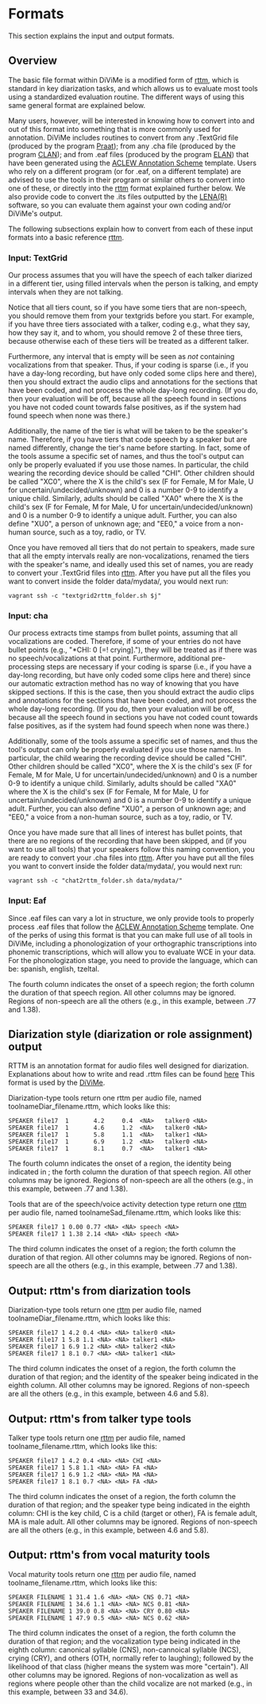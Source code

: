 # Formats

This section explains the input and output formats. 

## Overview

The basic file format within DiViMe is a modified form of [rttm](https://catalog.ldc.upenn.edu/docs/LDC2004T12/RTTM-format-v13.pdf), which is standard in key diarization tasks, and which allows us to evaluate most tools using a standardized evaluation routine. The different ways of using this same general format are explained below.

Many users, however, will be interested in knowing how to convert into and out of this format into something that is more commonly used for annotation. DiViMe includes routines to convert from any .TextGrid file (produced by the program [Praat](praat.org)); from any .cha file (produced by the program [CLAN](http://dali.talkbank.org/clan/)); and from .eaf files (produced by the program [ELAN](https://tla.mpi.nl/tools/tla-tools/elan/)) that have been generated using the [ACLEW Annotation Scheme](https://osf.io/b2jep/wiki/home/) template. Users who rely on a different program (or for .eaf, on a different template) are advised to use the tools in their program or similar others to convert into one of these, or directly into the [rttm](https://catalog.ldc.upenn.edu/docs/LDC2004T12/RTTM-format-v13.pdf) format explained further below. We also provide code to convert the .its files outputted by the [LENA(R)](www.lena.org) software, so you can evaluate them against your own coding and/or DiViMe's output.

The following subsections explain how to convert from each of these input formats into a basic reference [rttm](https://catalog.ldc.upenn.edu/docs/LDC2004T12/RTTM-format-v13.pdf).

### Input: TextGrid

Our process assumes that you will have the speech of each talker diarized in a different tier, using filled intervals when the person is talking, and empty intervals when they are not talking. 

Notice that all tiers count, so if you have some tiers that are non-speech, you should remove them from your textgrids before you start. For example, if you have three tiers associated with a talker, coding e.g., what they say, how they say it, and to whom, you should remove 2 of these three tiers, because otherwise each of these tiers will be treated as a different talker. 

Furthermore, any interval that is empty will be seen as *not* containing vocalizations from that speaker. Thus, if your coding is sparse (i.e., if you have a day-long recording, but have only coded some clips here and there), then you should extract the audio clips and annotations for the sections that have been coded, and not process the whole day-long recording. (If you do, then your evaluation will be off, because all the speech found in sections you have not coded count towards false positives, as if the system had found speech when none was there.)

Additionally, the name of the tier is what will be taken to be the speaker's name. Therefore, if you have tiers that code speech by a speaker but are named differently, change the tier's name before starting. In fact, some of the tools assume a specific set of names, and thus the tool's output can only be properly evaluated if you use those names. In particular, the child wearing the recording device should be called "CHI". Other children should be called "XC0", where the X is the child's sex (F for Female, M for Male, U for uncertain/undecided/unknown) and 0 is a number 0-9 to identify a unique child. Similarly, adults should be called "XA0" where the X is the child's sex (F for Female, M for Male, U for uncertain/undecided/unknown) and 0 is a number 0-9 to identify a unique adult. Further, you can also define "XU0", a person of unknown age; and "EE0," a voice from a non-human source, such as a toy, radio, or TV.

Once you have removed all tiers that do not pertain to speakers, made sure that all the empty intervals really are non-vocalizations, renamed the tiers with the speaker's name, and ideally used this set of names, you are ready to convert your .TextGrid files into [rttm](https://catalog.ldc.upenn.edu/docs/LDC2004T12/RTTM-format-v13.pdf). After you have put all the files you want to convert inside the folder data/mydata/, you would next run:

```
vagrant ssh -c "textgrid2rttm_folder.sh $j"
```

### Input: cha

Our process extracts time stamps from bullet points, assuming that all vocalizations are coded. Therefore, if some of your entries do not have bullet points (e.g., "*CHI: 0 [=! crying]."), they will be treated as if there was no speech/vocalizations at that point. Furthermore, additional pre-processing steps are necessary if your coding is sparse (i.e., if you have a day-long recording, but have only coded some clips here and there) since our automatic extraction method has no way of knowing that you have skipped sections. If this is the case, then you should extract the audio clips and annotations for the sections that have been coded, and not process the whole day-long recording. (If you do, then your evaluation will be off, because all the speech found in sections you have not coded count towards false positives, as if the system had found speech when none was there.)

Additionally, some of the tools assume a specific set of names, and thus the tool's output can only be properly evaluated if you use those names. In particular, the child wearing the recording device should be called "CHI". Other children should be called "XC0", where the X is the child's sex (F for Female, M for Male, U for uncertain/undecided/unknown) and 0 is a number 0-9 to identify a unique child. Similarly, adults should be called "XA0" where the X is the child's sex (F for Female, M for Male, U for uncertain/undecided/unknown) and 0 is a number 0-9 to identify a unique adult. Further, you can also define "XU0", a person of unknown age; and "EE0," a voice from a non-human source, such as a toy, radio, or TV.

Once you have made sure that all lines of interest has bullet points, that there are no regions of the recording that have been skipped, and (if you want to use all tools) that your speakers follow this naming convention, you are ready to convert your .cha files into [rttm](https://catalog.ldc.upenn.edu/docs/LDC2004T12/RTTM-format-v13.pdf). After you have put all the files you want to convert inside the folder data/mydata/, you would next run:

```
vagrant ssh -c "chat2rttm_folder.sh data/mydata/"
```
### Input: Eaf

Since .eaf files can vary a lot in structure, we only provide tools to properly process .eaf files that follow the [ACLEW Annotation Scheme](https://osf.io/b2jep/wiki/home/) template. One of the perks of using this format is that you can make full use of all tools in DiViMe, including a phonologization of your orthographic transcriptions into phonemic transcriptions, which will allow you to evaluate WCE in your data. For the phonologization stage, you need to provide the language, which can be: spanish, english, tzeltal. 

The fourth column indicates the onset of a speech region; the forth column the duration of that speech region. All other columns may be ignored. Regions of non-speech are all the others (e.g., in this example, between .77 and 1.38).

## Diarization style (diarization or role assignment) output

RTTM is an annotation format for audio files well designed for diarization. Explanations about how to write and read .rttm files can be found [here](https://catalog.ldc.upenn.edu/docs/LDC2004T12/RTTM-format-v13.pdf)
This format is used by the [DiViMe](https://github.com/srvk/DiViMe).


Diarization-type tools return one rttm per audio file, named toolnameDiar_filename.rttm, which looks like this:

```
SPEAKER file17  1       4.2     0.4  <NA>   talker0	<NA>
SPEAKER file17  1       4.6     1.2  <NA>   talker0	<NA>
SPEAKER file17  1       5.8     1.1  <NA>   talker1	<NA> 
SPEAKER file17  1       6.9     1.2  <NA>   talker0	<NA>
SPEAKER file17  1       8.1     0.7  <NA>   talker1	<NA>  
```


The fourth column indicates the onset of a region, the identity being indicated in ; the forth column the duration of that speech region. All other columns may be ignored. Regions of non-speech are all the others (e.g., in this example, between .77 and 1.38).



Tools that are of the speech/voice activity detection type return one [rttm](https://catalog.ldc.upenn.edu/docs/LDC2004T12/RTTM-format-v13.pdf) per audio file, named toolnameSad_filename.rttm, which looks like this:

```
SPEAKER file17 1 0.00 0.77 <NA> <NA> speech <NA>
SPEAKER file17 1 1.38 2.14 <NA> <NA> speech <NA>

```

The third column indicates the onset of a region; the forth column the duration of that region. All other columns may be ignored. Regions of non-speech are all the others (e.g., in this example, between .77 and 1.38).

## Output: rttm's from diarization tools

Diarization-type tools return one [rttm](https://catalog.ldc.upenn.edu/docs/LDC2004T12/RTTM-format-v13.pdf) per audio file, named toolnameDiar_filename.rttm, which looks like this:

```
SPEAKER file17 1 4.2 0.4 <NA> <NA> talker0 <NA>
SPEAKER file17 1 5.8 1.1 <NA> <NA> talker1 <NA> 
SPEAKER file17 1 6.9 1.2 <NA> <NA> talker2 <NA>
SPEAKER file17 1 8.1 0.7 <NA> <NA> talker1 <NA>  
```

The third column indicates the onset of a region, the forth column the duration of that region; and the identity of the speaker being indicated in the eighth column. All other columns may be ignored. Regions of non-speech are all the others (e.g., in this example, between 4.6 and 5.8).


## Output: rttm's from talker type tools

Talker type tools return one [rttm](https://catalog.ldc.upenn.edu/docs/LDC2004T12/RTTM-format-v13.pdf) per audio file, named toolname_filename.rttm, which looks like this:

```
SPEAKER file17 1 4.2 0.4 <NA> <NA> CHI <NA>
SPEAKER file17 1 5.8 1.1 <NA> <NA> FA <NA> 
SPEAKER file17 1 6.9 1.2 <NA> <NA> MA <NA>
SPEAKER file17 1 8.1 0.7 <NA> <NA> FA <NA>  
```

The third column indicates the onset of a region, the forth column the duration of that region; and the speaker type being indicated in the eighth column: CHI is the key child, C is a child (target or other), FA is female adult, MA is male adult. All other columns may be ignored. Regions of non-speech are all the others (e.g., in this example, between 4.6 and 5.8).

## Output: rttm's from vocal maturity tools

Vocal maturity tools return one [rttm](https://catalog.ldc.upenn.edu/docs/LDC2004T12/RTTM-format-v13.pdf) per audio file, named toolname_filename.rttm, which looks like this:


```
SPEAKER FILENAME 1 31.4 1.6 <NA> <NA> CNS 0.71 <NA>
SPEAKER FILENAME 1 34.6 1.1 <NA> <NA> NCS 0.81 <NA>
SPEAKER FILENAME 1 39.0 0.8 <NA> <NA> CRY 0.80 <NA>
SPEAKER FILENAME 1 47.9 0.5 <NA> <NA> NCS 0.62 <NA>
```
The third column indicates the onset of a region, the forth column the duration of that region; and the vocalization type being indicated in the eighth column: canonical syllable (CNS), non-cannoical syllable (NCS), crying (CRY), and others (OTH, normally refer to laughing); followed by the likelihood of that class (higher means the system was more "certain"). All other columns may be ignored. Regions of non-vocalization as well as regions where people other than the child vocalize are not marked (e.g., in this example, between 33 and 34.6).
